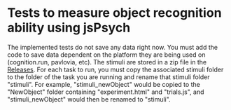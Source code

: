 # Tests to measure object recognition ability using jsPsych
The implemented tests do not save any data right now. You must add the code to save data dependent on the platform they are being used on (cognition.run, pavlovia, etc).
The stimuli are stored in a zip file in the [Releases](https://github.com/OPLabVanderbilt/Ojs/releases). For each task to run, you must copy the associated stimuli folder to the folder of the task you are running and rename that stimuli folder "stimuli".
For example, "stimuli_newObject" would be copied to the "NewObject" folder containing "experiment.html" and "trials.js", and "stimuli_newObject" would then be renamed to "stimuli".
